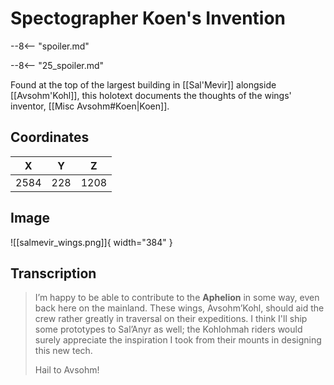 # Spectographer Koen's Invention

--8<-- "spoiler.md"

--8<-- "25_spoiler.md"

Found at the top of the largest building in [[Sal'Mevir]] alongside [[Avsohm'Kohl]], this holotext documents the thoughts of the wings' inventor, [[Misc Avsohm#Koen|Koen]].

## Coordinates
| **X** | **Y** | **Z** |
| :---: | :---: | :---: |
| 2584  |  228  | 1208  |

## Image

![[salmevir_wings.png]]{ width="384" }

## Transcription
> I’m happy to be able to contribute to the **Aphelion** in some way, even back here on the mainland. These wings, Avsohm’Kohl, should aid the crew rather greatly in traversal on their expeditions. I think I'll ship some prototypes to Sal’Anyr as well; the Kohlohmah riders would surely appreciate the inspiration I took from their mounts in designing this new tech.
>
> Hail to Avsohm!
